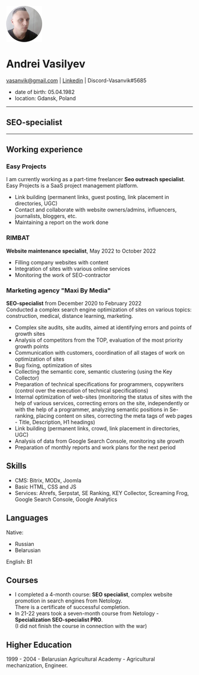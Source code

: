 ![Vasanvik](image/Vasanvik.jpg)
# Andrei Vasilyev
vasanvik@gmail.com | [Linkedin](https://www.linkedin.com/in/andrei-vasilyev/) | Discord-Vasanvik#5685  
* date of birth: 05.04.1982
* location: Gdansk, Poland

_____________
## SEO-specialist
_____________
<h2>Working experience</h2>
<h3>Easy Projects</h3>   
 <p>I am currently working as a part-time freelancer <b>Seo outreach specialist</b>.<br>
 Easy Projects is a SaaS project management platform.</p>
 <ul>
 <li>Link building (permanent links, guest posting, link placement in directories, UGC)</li>
 <li>Contact and collaborate with website owners/admins, influencers, journalists, bloggers, etc.</li>
 <li>Maintaining a report on the work done</li>
</ul>
<h3>RIMBAT</h3>
 <p><b>Website maintenance specialist</b>, May 2022 to October 2022</p> 
 <ul>
 <li>Filling company websites with content</li>
 <li>Integration of sites with various online services</li>
 <li>Monitoring the work of SEO-contractor</li>
 </ul>
 <h3>Marketing agency "Maxi By Media"</h3>
 <p><b>SEO-specialist</b> from December 2020 to February 2022<br> 
 Conducted a complex search engine optimization of sites on various topics: construction, medical, distance learning, marketing.</p>
 <ul>
 <li>Complex site audits, site audits, aimed at identifying errors and points of growth sites</li>
 <li>Analysis of competitors from the TOP, evaluation of the most priority growth points</li>
 <li>Communication with customers, coordination of all stages of work on optimization of sites</li>
 <li>Bug fixing, optimization of sites</li>
 <li>Collecting the semantic core, semantic clustering (using the Key Collector)</li>
 <li>Preparation of technical specifications for programmers, copywriters (control over the execution of technical specifications)</li>
 <li>Internal optimization of web-sites (monitoring the status of sites with the help of various services, correcting errors on the site, independently or with the help of a programmer, analyzing semantic positions in Se-ranking, placing content on sites, correcting the meta tags of web pages - Title, Description, H1         headings)</li>
 <li>Link building (permanent links, crowd, link placement in directories, UGC)</li>
 <li>Analysis of data from Google Search Console, monitoring site growth</li>
 <li>Preparation of monthly reports and work plans for the next period</li>
 </ul>
 <h2>Skills</h2>
 <ul>
 <li>CMS: Bitrix, MODx, Joomla</li>
 <li>Basic HTML, CSS and JS</li>
 <li>Services: Ahrefs, Serpstat, SE Ranking, KEY Collector, Screaming Frog, Google Search Console, Google Analytics</li>
 </ul>
 <h2>Languages</h2>
 <p>Native:</p>
 <ul>
 <li>Russian</li>
 <li>Belarusian</li>
 </ul>
 <p>English: B1</p>
 <h2>Courses</h2>
 <ul>
 <li>I completed a 4-month course: <b>SEO specialist</b>, complex website promotion in search engines from Netology.<br>
  There is a certificate of successful completion.</li>
  <li>In 21-22 years took a seven-month course from Netology - <b>Specialization SEO-specialist PRO</b>.<br>
   (I did not finish the course in connection with the war)</li>
 </ul>
 <h2>Higher Education</h2>
 <p>1999 - 2004 - Belarusian Agricultural Academy - Agricultural mechanization, Engineer.</p> 

